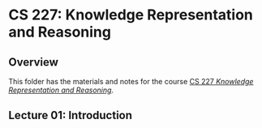 # CS 227: Knowledge Representation and Reasoning

## Overview

This folder has the materials and notes for the course [CS 227 _Knowledge Representation and Reasoning_](http://web.stanford.edu/class/cs227/).

## Lecture 01: Introduction

